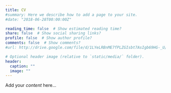 ```yaml
---
title: CV
#summary: Here we describe how to add a page to your site.
#date: "2018-06-28T00:00:00Z"

reading_time: false  # Show estimated reading time?
share: false  # Show social sharing links?
profile: false  # Show author profile?
comments: false  # Show comments?
#url: http://drive.google.com/file/d/1LYeLRBnME7fPLZGIsbt7AsIgb69HG-_U/view?usp=sharing

# Optional header image (relative to `static/media/` folder).
header:
  caption: ""
  image: ""
---
```


Add your *content* here...


